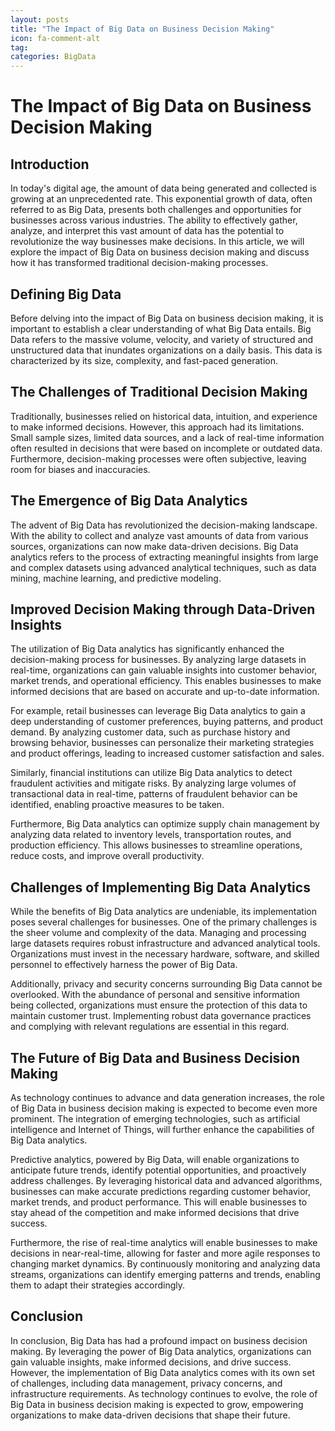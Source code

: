 ```yaml
---
layout: posts
title: "The Impact of Big Data on Business Decision Making"
icon: fa-comment-alt
tag:      
categories: BigData
---
```



# The Impact of Big Data on Business Decision Making

## Introduction

In today's digital age, the amount of data being generated and collected is growing at an unprecedented rate. This exponential growth of data, often referred to as Big Data, presents both challenges and opportunities for businesses across various industries. The ability to effectively gather, analyze, and interpret this vast amount of data has the potential to revolutionize the way businesses make decisions. In this article, we will explore the impact of Big Data on business decision making and discuss how it has transformed traditional decision-making processes.

## Defining Big Data

Before delving into the impact of Big Data on business decision making, it is important to establish a clear understanding of what Big Data entails. Big Data refers to the massive volume, velocity, and variety of structured and unstructured data that inundates organizations on a daily basis. This data is characterized by its size, complexity, and fast-paced generation.

## The Challenges of Traditional Decision Making

Traditionally, businesses relied on historical data, intuition, and experience to make informed decisions. However, this approach had its limitations. Small sample sizes, limited data sources, and a lack of real-time information often resulted in decisions that were based on incomplete or outdated data. Furthermore, decision-making processes were often subjective, leaving room for biases and inaccuracies.

## The Emergence of Big Data Analytics

The advent of Big Data has revolutionized the decision-making landscape. With the ability to collect and analyze vast amounts of data from various sources, organizations can now make data-driven decisions. Big Data analytics refers to the process of extracting meaningful insights from large and complex datasets using advanced analytical techniques, such as data mining, machine learning, and predictive modeling.

## Improved Decision Making through Data-Driven Insights

The utilization of Big Data analytics has significantly enhanced the decision-making process for businesses. By analyzing large datasets in real-time, organizations can gain valuable insights into customer behavior, market trends, and operational efficiency. This enables businesses to make informed decisions that are based on accurate and up-to-date information.

For example, retail businesses can leverage Big Data analytics to gain a deep understanding of customer preferences, buying patterns, and product demand. By analyzing customer data, such as purchase history and browsing behavior, businesses can personalize their marketing strategies and product offerings, leading to increased customer satisfaction and sales.

Similarly, financial institutions can utilize Big Data analytics to detect fraudulent activities and mitigate risks. By analyzing large volumes of transactional data in real-time, patterns of fraudulent behavior can be identified, enabling proactive measures to be taken.

Furthermore, Big Data analytics can optimize supply chain management by analyzing data related to inventory levels, transportation routes, and production efficiency. This allows businesses to streamline operations, reduce costs, and improve overall productivity.

## Challenges of Implementing Big Data Analytics

While the benefits of Big Data analytics are undeniable, its implementation poses several challenges for businesses. One of the primary challenges is the sheer volume and complexity of the data. Managing and processing large datasets requires robust infrastructure and advanced analytical tools. Organizations must invest in the necessary hardware, software, and skilled personnel to effectively harness the power of Big Data.

Additionally, privacy and security concerns surrounding Big Data cannot be overlooked. With the abundance of personal and sensitive information being collected, organizations must ensure the protection of this data to maintain customer trust. Implementing robust data governance practices and complying with relevant regulations are essential in this regard.

## The Future of Big Data and Business Decision Making

As technology continues to advance and data generation increases, the role of Big Data in business decision making is expected to become even more prominent. The integration of emerging technologies, such as artificial intelligence and Internet of Things, will further enhance the capabilities of Big Data analytics.

Predictive analytics, powered by Big Data, will enable organizations to anticipate future trends, identify potential opportunities, and proactively address challenges. By leveraging historical data and advanced algorithms, businesses can make accurate predictions regarding customer behavior, market trends, and product performance. This will enable businesses to stay ahead of the competition and make informed decisions that drive success.

Furthermore, the rise of real-time analytics will enable businesses to make decisions in near-real-time, allowing for faster and more agile responses to changing market dynamics. By continuously monitoring and analyzing data streams, organizations can identify emerging patterns and trends, enabling them to adapt their strategies accordingly.

## Conclusion

In conclusion, Big Data has had a profound impact on business decision making. By leveraging the power of Big Data analytics, organizations can gain valuable insights, make informed decisions, and drive success. However, the implementation of Big Data analytics comes with its own set of challenges, including data management, privacy concerns, and infrastructure requirements. As technology continues to evolve, the role of Big Data in business decision making is expected to grow, empowering organizations to make data-driven decisions that shape their future.